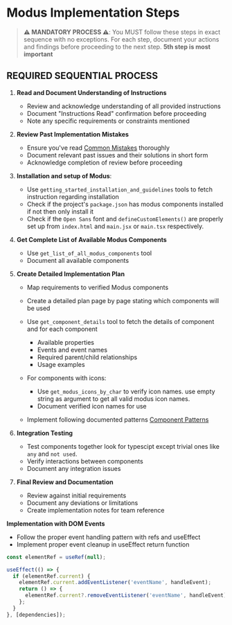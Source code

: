 # Modus Implementation Steps

> **⚠️ MANDATORY PROCESS ⚠️**: You MUST follow these steps in exact sequence with no exceptions. For each step, document your actions and findings before proceeding to the next step. **5th step is most important**

## REQUIRED SEQUENTIAL PROCESS

1. **Read and Document Understanding of Instructions**
   - Review and acknowledge understanding of all provided instructions
   - Document "Instructions Read" confirmation before proceeding
   - Note any specific requirements or constraints mentioned

2. **Review Past Implementation Mistakes**
   - Ensure you've read [Common Mistakes](./instructions/lessons-learned/common-mistakes.instructions.md) thoroughly
   - Document relevant past issues and their solutions in short form
   - Acknowledge completion of review before proceeding

3. **Installation and setup of Modus**:
   - Use `getting_started_installation_and_guidelines` tools to fetch instruction regarding installation
   - Check if the project's `package.json` has modus components installed if not then only install it
   - Check if the `Open Sans` font and   `defineCustomElements()` are properly set up from `index.html` and `main.jsx` or `main.tsx` respectively.

3. **Get Complete List of Available Modus Components**
   - Use `get_list_of_all_modus_components` tool
   - Document all available components

4. **Create Detailed Implementation Plan**
   - Map requirements to verified Modus components
   - Create a detailed plan page by page stating which components will be used
   - Use `get_component_details` tool to fetch the details of component and for each component
     - Available properties
     - Events and event names
     - Required parent/child relationships
     - Usage examples
   - For components with icons:
     - Use `get_modus_icons_by_char` to verify icon names. use empty string as argument to get all valid modus icon names.
     - Document verified icon names for use

   - Implement following documented patterns [Component Patterns](./instructions/frameworks/react/component-patterns.instructions.md)

5. **Integration Testing**
   - Test components together look for typescipt except trivial ones like `any` and `not used`.
   - Verify interactions between components
   - Document any integration issues

6. **Final Review and Documentation**
   - Review against initial requirements
   - Document any deviations or limitations
   - Create implementation notes for team reference
    

**Implementation with DOM Events**
   - Follow the proper event handling pattern with refs and useEffect
   - Implement proper event cleanup in useEffect return function
   ```jsx
   const elementRef = useRef(null);
   
   useEffect(() => {
     if (elementRef.current) {
       elementRef.current.addEventListener('eventName', handleEvent);
       return () => {
         elementRef.current?.removeEventListener('eventName', handleEvent);
       };
     }
   }, [dependencies]);
   ```

